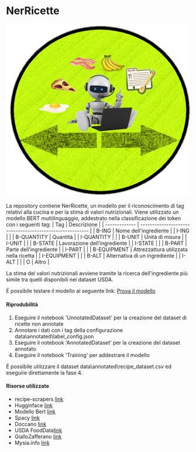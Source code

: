 # NerRicette
![Bot](assets/imgs/bot_green.png?raw=true "Bot")

La repository contiene NerRicette, un modello per il riconoscimento di tag relativi alla cucina e per la stima di valori nutrizionali.
Viene utilizzato un modello BERT multilinguaggio, addestrato nella classificazione dei token con i seguenti tag:
| Tag           | Descrizione                                              |
| ------------- | -------------------------------------------------------- |
| B-ING         | Nome dell'ingrediente                                    |
| I-ING         |                                                          |
| B-QUANTITY    | Quantità                                                 |
| I-QUANTITY    |                                                          |
| B-UNIT        | Unità di misura                                          |
| I-UNIT        |                                                          |
| B-STATE       | Lavorazione dell’ingrediente                             |
| I-STATE       |                                                          |
| B-PART        | Parte dell’ingrediente                                   |
| I-PART        |                                                          |
| B-EQUIPMENT   | Attrezzattura utilizzata nella ricetta                   |
| I-EQUIPMENT   |                                                          |
| B-ALT         | Alternativa di un ingrediente                            |
| I-ALT         |                                                          |
| O             | Altro                                                    |


La stima dei valori nutrizionali avviene tramite la ricerca dell'ingrediente più simile
tra quelli disponibili nei dataset USDA.


É possibile testare il modello al seguente link:
[Prova il modello](https://colab.research.google.com/drive/1uDFF2jacVXE4TaxSXtPhCpB4YNwkganj#)

#### Riprodubilità

1. Eseguire il notebook 'UnnotatedDataset' per la creazione del dataset di ricette non annotate
2. Annotare i dati con i tag della configurazione data\annotated\label_config.json
3. Eseguire il notebook 'AnnotatedDataset' per la creazione del dataset annotato
4. Eseguire il notebook 'Training' per addestrare il modello

É possibile utilizzare il dataset data\annotated\recipe_dataset.csv ed eseguire direttamente la fase 4.

#### Risorse utilizzate

* recipe-scrapers [link](https://github.com/hhursev/recipe-scrapers)
* Hugginface [link](https://huggingface.co/)
* Modello Bert [link](https://huggingface.co/bert-base-multilingual-uncased)
* Spacy [link](https://spacy.io/)
* Doccano [link](https://github.com/doccano/doccano)
* USDA FoodData[link](https://fdc.nal.usda.gov/)
* GialloZafferano [link](https://www.giallozafferano.it/)
* Mysia.info [link](https://www.misya.info/)